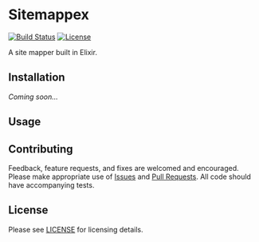# Sitemappex
[![Build Status](https://secure.travis-ci.org/doomspork/sitemappex.png?branch=master)](http://travis-ci.org/doomspork/sitemappex) [![License](http://img.shields.io/badge/license-MIT-brightgreen.svg)](http://opensource.org/licenses/MIT)

A site mapper built in Elixir.

## Installation

_Coming soon..._

## Usage


## Contributing

Feedback, feature requests, and fixes are welcomed and encouraged.  Please make appropriate use of [Issues](https://github.com/doomspork/sitemappex/issues) and [Pull Requests](https://github.com/doomspork/sitemappex/pulls).  All code should have accompanying tests.

## License

Please see [LICENSE](LICENSE) for licensing details.
